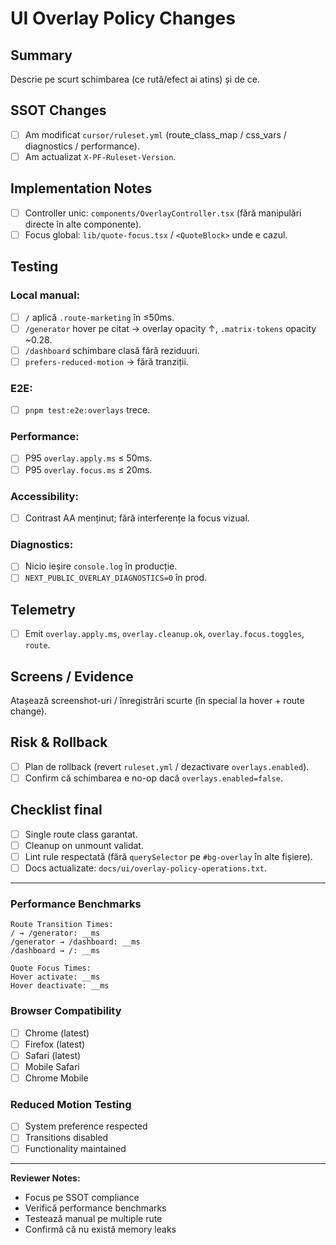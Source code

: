 # UI Overlay Policy Changes

## Summary

Descrie pe scurt schimbarea (ce rută/efect ai atins) și de ce.

## SSOT Changes

- [ ] Am modificat `cursor/ruleset.yml` (route_class_map / css_vars / diagnostics / performance).
- [ ] Am actualizat `X-PF-Ruleset-Version`.

## Implementation Notes

- [ ] Controller unic: `components/OverlayController.tsx` (fără manipulări directe în alte componente).
- [ ] Focus global: `lib/quote-focus.tsx` / `<QuoteBlock>` unde e cazul.

## Testing

### Local manual:

- [ ] `/` aplică `.route-marketing` în ≤50ms.
- [ ] `/generator` hover pe citat → overlay opacity ↑, `.matrix-tokens` opacity ~0.28.
- [ ] `/dashboard` schimbare clasă fără reziduuri.
- [ ] `prefers-reduced-motion` → fără tranziții.

### E2E:

- [ ] `pnpm test:e2e:overlays` trece.

### Performance:

- [ ] P95 `overlay.apply.ms` ≤ 50ms.
- [ ] P95 `overlay.focus.ms` ≤ 20ms.

### Accessibility:

- [ ] Contrast AA menținut; fără interferențe la focus vizual.

### Diagnostics:

- [ ] Nicio ieșire `console.log` în producție.
- [ ] `NEXT_PUBLIC_OVERLAY_DIAGNOSTICS=0` în prod.

## Telemetry

- [ ] Emit `overlay.apply.ms`, `overlay.cleanup.ok`, `overlay.focus.toggles`, `route`.

## Screens / Evidence

Atașează screenshot-uri / înregistrări scurte (în special la hover + route change).

## Risk & Rollback

- [ ] Plan de rollback (revert `ruleset.yml` / dezactivare `overlays.enabled`).
- [ ] Confirm că schimbarea e no-op dacă `overlays.enabled=false`.

## Checklist final

- [ ] Single route class garantat.
- [ ] Cleanup on unmount validat.
- [ ] Lint rule respectată (fără `querySelector` pe `#bg-overlay` în alte fișiere).
- [ ] Docs actualizate: `docs/ui/overlay-policy-operations.txt`.

---

### Performance Benchmarks

```
Route Transition Times:
/ → /generator: __ms
/generator → /dashboard: __ms
/dashboard → /: __ms

Quote Focus Times:
Hover activate: __ms
Hover deactivate: __ms
```

### Browser Compatibility

- [ ] Chrome (latest)
- [ ] Firefox (latest)
- [ ] Safari (latest)
- [ ] Mobile Safari
- [ ] Chrome Mobile

### Reduced Motion Testing

- [ ] System preference respected
- [ ] Transitions disabled
- [ ] Functionality maintained

---

**Reviewer Notes:**

- Focus pe SSOT compliance
- Verifică performance benchmarks
- Testează manual pe multiple rute
- Confirmă că nu există memory leaks
